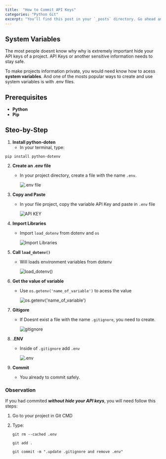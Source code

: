 ```yaml
---
title:  "How to Commit API Keys"
categories: "Python Git" 
excerpt: "You’ll find this post in your `_posts` directory. Go ahead and edit it and re-build the site to see your changes. You can rebuild the site in many different ways, but the most common way is to run `jekyll serve`, which launches a web server and auto-regenerates your site when a file is updated."
---
```


## System Variables

The most people doesnt know why why is extremely important hide your API keys of a project. API Keys or another sensitive information needs to stay safe.

To make projects information private, you would need know how to acess **system variables**. And one of the mosts popular ways to create and use system variables is with .env files.

## Prerequisites 

- **Python** 
- **Pip**

## Steo-by-Step

1. **Install python-doten**
    - In your terminal, type:
```console
pip install python-dotenv
```

2. **Create an .env file**
   - In your project directory, create a file with the name ``.env``.
 
        ![.env file](https://i.imgur.com/HTbWcvE.png)

3. **Copy and Paste**
   - In your file project, copy the variable API Key and paste in ``.env`` file

        ![API KEY](https://i.imgur.com/iSDyVii.png) 

4. **Import Libraries**
    - Import ``load_dotenv`` from dotenv and ``os``

        ![Import Libraries](https://i.imgur.com/Xr7na6D.png)

5. **Call ``load_dotenv()``**
    - Will loads environment variables from dotenv

        ![load_dotenv()](https://i.imgur.com/EmWSp9V.png) 

6. **Get the value of variable**
    - Use ``os.getenv('name_of_variable')`` to acess the value

        ![os.getenv('name_of_variable')](https://i.imgur.com/rNAlfvt.png)

7. **Gitigore**
   - If Doesnt exist a file with the name ``.gitignore``, you need to create.
    
        ![gitignore](https://i.imgur.com/JQ3Pqey.png)

8. **.ENV**
    - Inside of ``.gitignore`` add ``.env``

        ![.env](https://i.imgur.com/HiBwsJh.png)

9. **Commit**
    - You already to commit safely.
 
### Observation

If you had commited ***without hide your API keys***, you will need follow this steps:

1. Go to your project in Git CMD
2. Type:

    ``` git
    git rm --cached .env
    ```
    ``` git
    git add .
    ```
    ```git
    git commit -m ".update .gitignore and remove .env"
    ```